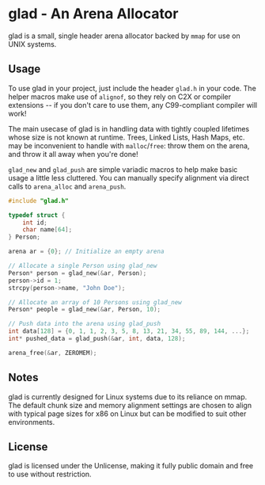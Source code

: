 # glad - An Arena Allocator

glad is a small, single header arena allocator backed by `mmap` for use on UNIX systems.

## Usage
To use glad in your project, just include the header `glad.h` in your code. The helper macros make use of `alignof`, so they rely on C2X or compiler extensions -- if you don't care to use them, any C99-compliant compiler will work! 

The main usecase of glad is in handling data with tightly coupled lifetimes whose size is not known at runtime. Trees, Linked Lists, Hash Maps, etc. may be inconvenient to handle with `malloc`/`free`: throw them on the arena, and throw it all away when you're done! 

`glad_new` and `glad_push` are simple variadic macros to help make basic usage a little less cluttered. You can manually specify alignment via direct calls to `arena_alloc` and `arena_push`.


```c
#include "glad.h"

typedef struct {
    int id;
    char name[64];
} Person;

arena ar = {0}; // Initialize an empty arena

// Allocate a single Person using glad_new
Person* person = glad_new(&ar, Person); 
person->id = 1;
strcpy(person->name, "John Doe");

// Allocate an array of 10 Persons using glad_new
Person* people = glad_new(&ar, Person, 10);

// Push data into the arena using glad_push
int data[128] = {0, 1, 1, 2, 3, 5, 8, 13, 21, 34, 55, 89, 144, ...};
int* pushed_data = glad_push(&ar, int, data, 128);

arena_free(&ar, ZEROMEM);
```


## Notes

glad is currently designed for Linux systems due to its reliance on mmap. The default chunk size and memory alignment settings are chosen to align with typical page sizes for x86 on Linux but can be modified to suit other environments.

## License

glad is licensed under the Unlicense, making it fully public domain and free to use without restriction.
